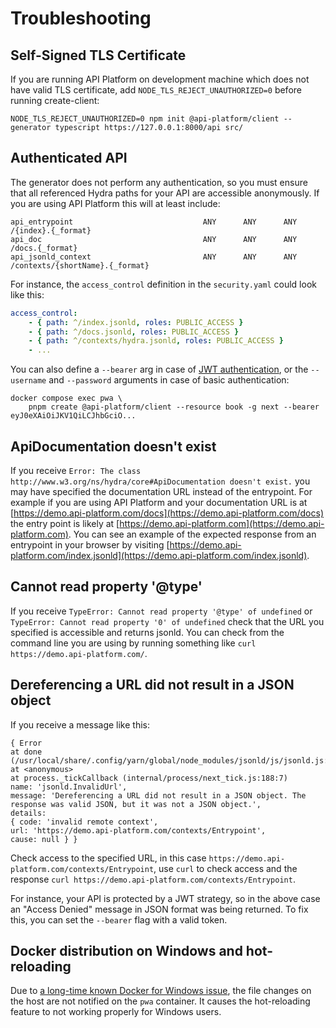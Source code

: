 # Troubleshooting

## Self-Signed TLS Certificate

If you are running API Platform on development machine which does not have valid TLS certificate,
add `NODE_TLS_REJECT_UNAUTHORIZED=0` before running create-client:

```console
NODE_TLS_REJECT_UNAUTHORIZED=0 npm init @api-platform/client --generator typescript https://127.0.0.1:8000/api src/
```

## Authenticated API

The generator does not perform any authentication, so you must ensure that all referenced Hydra paths for your API are
accessible anonymously. If you are using API Platform this will at least include:

```console
api_entrypoint                             ANY      ANY      ANY    /{index}.{_format}
api_doc                                    ANY      ANY      ANY    /docs.{_format}
api_jsonld_context                         ANY      ANY      ANY    /contexts/{shortName}.{_format}
```

For instance, the `access_control` definition in the `security.yaml` could look like this:
```yaml
access_control:
    - { path: ^/index.jsonld, roles: PUBLIC_ACCESS }
    - { path: ^/docs.jsonld, roles: PUBLIC_ACCESS }
    - { path: ^/contexts/hydra.jsonld, roles: PUBLIC_ACCESS }
    - ...
```

You can also define a `--bearer` arg in case of [JWT authentication](../core/jwt.md), or the `--username` and `--password` arguments in case of basic authentication:
```console
docker compose exec pwa \
    pnpm create @api-platform/client --resource book -g next --bearer eyJ0eXAiOiJKV1QiLCJhbGciO...
```

## ApiDocumentation doesn't exist

If you receive `Error: The class http://www.w3.org/ns/hydra/core#ApiDocumentation doesn't exist.` you may have
specified the documentation URL instead of the entrypoint. For example if you are using API Platform and your
documentation URL is at [https://demo.api-platform.com/docs](https://demo.api-platform.com/docs) the entry point is
likely at [https://demo.api-platform.com](https://demo.api-platform.com). You can see an example of the expected
response from an entrypoint in your browser by visiting
[https://demo.api-platform.com/index.jsonld](https://demo.api-platform.com/index.jsonld).

## Cannot read property '@type'

If you receive `TypeError: Cannot read property '@type' of undefined` or `TypeError: Cannot read property '0'
of undefined` check that the URL you specified is accessible and returns jsonld. You can check from the command line
you are using by running something like `curl https://demo.api-platform.com/`.

## Dereferencing a URL did not result in a JSON object

If you receive a message like this:

```console
{ Error
at done (/usr/local/share/.config/yarn/global/node_modules/jsonld/js/jsonld.js:6851:19)
at <anonymous>
at process._tickCallback (internal/process/next_tick.js:188:7)
name: 'jsonld.InvalidUrl',
message: 'Dereferencing a URL did not result in a JSON object. The response was valid JSON, but it was not a JSON object.',
details:
{ code: 'invalid remote context',
url: 'https://demo.api-platform.com/contexts/Entrypoint',
cause: null } }
```

Check access to the specified URL, in this case `https://demo.api-platform.com/contexts/Entrypoint`, use `curl` to check
access and the response `curl https://demo.api-platform.com/contexts/Entrypoint`.

For instance, your API is protected by a JWT strategy, so in the above case an "Access Denied" message in JSON format was being returned. To fix this, you can set the `--bearer` flag with a valid token.

## Docker distribution on Windows and hot-reloading

Due to [a long-time known Docker for Windows issue](https://forums.docker.com/t/file-system-watch-does-not-work-with-mounted-volumes/12038),
the file changes on the host are not notified on the `pwa` container.
It causes the hot-reloading feature to not working properly for Windows users.
